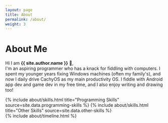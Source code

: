 ```yaml
---
layout: page
title: About
permalink: /about/
weight: 3
---
```


# **About Me**

Hi I am **{{ site.author.name }}** :wave:,<br>
I'm an aspiring programmer who has a knack for fiddling with computers. I spent my younger years fixing Windows machines (often my family's), and now I daily drive CachyOS as my main productivity OS. I fiddle with Android app dev and game dev in my free time, and I also enjoy writing and drawing too! 

<div class="row">
{% include about/skills.html title="Programming Skills" source=site.data.programming-skills %}
{% include about/skills.html title="Other Skills" source=site.data.other-skills %}
</div>

<div class="row">
{% include about/timeline.html %}
</div>
